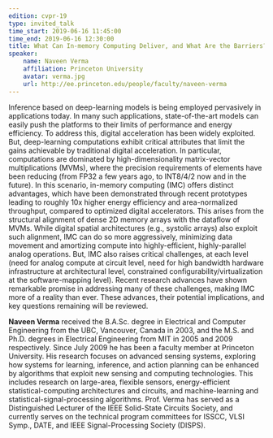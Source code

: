 ```yaml
---
edition: cvpr-19
type: invited_talk
time_start: 2019-06-16 11:45:00
time_end: 2019-06-16 12:30:00
title: What Can In-memory Computing Deliver, and What Are the Barriers?
speaker:
    name: Naveen Verma
    affiliation: Princeton University
    avatar: verma.jpg
    url: http://ee.princeton.edu/people/faculty/naveen-verma
---
```

Inference based on deep-learning models is being employed pervasively in applications today. In many such applications, state-of-the-art models can easily push the platforms to their limits of performance and energy efficiency. To address this, digital acceleration has been widely exploited. But, deep-learning computations exhibit critical attributes that limit the gains achievable by traditional digital acceleration. In particular, computations are dominated by high-dimensionality matrix-vector multiplications (MVMs), where the precision requirements of elements have been reducing (from FP32 a few years ago, to INT8/4/2 now and in the future). In this scenario, in-memory computing (IMC) offers distinct advantages, which have been demonstrated through recent prototypes leading to roughly 10x higher energy efficiency and area-normalized throughput, compared to optimized digital accelerators. This arises from the structural alignment of dense 2D memory arrays with the dataflow of MVMs. While digital spatial architectures (e.g., systolic arrays) also exploit such alignment, IMC can do so more aggressively, minimizing data movement and amortizing compute into highly-efficient, highly-parallel analog operations. But, IMC also raises critical challenges, at each level (need for analog compute at circuit level, need for high bandwidth hardware infrastructure at architectural level, constrained configurability/virtualization at the software-mapping level). Recent research advances have shown remarkable promise in addressing many of these challenges, making IMC more of a reality than ever. These advances, their potential implications, and key questions remaining will be reviewed.

**Naveen Verma** received the B.A.Sc. degree in Electrical and Computer Engineering from the UBC, Vancouver, Canada in 2003, and the M.S. and Ph.D. degrees in Electrical Engineering from MIT in 2005 and 2009 respectively. Since July 2009 he has been a faculty member at Princeton University. His research focuses on advanced sensing systems, exploring how systems for learning, inference, and action planning can be enhanced by algorithms that exploit new sensing and computing technologies. This includes research on large-area, flexible sensors, energy-efficient statistical-computing architectures and circuits, and machine-learning and statistical-signal-processing algorithms. Prof. Verma has served as a Distinguished Lecturer of the IEEE Solid-State Circuits Society, and currently serves on the technical program committees for ISSCC, VLSI Symp., DATE, and IEEE Signal-Processing Society (DISPS).
